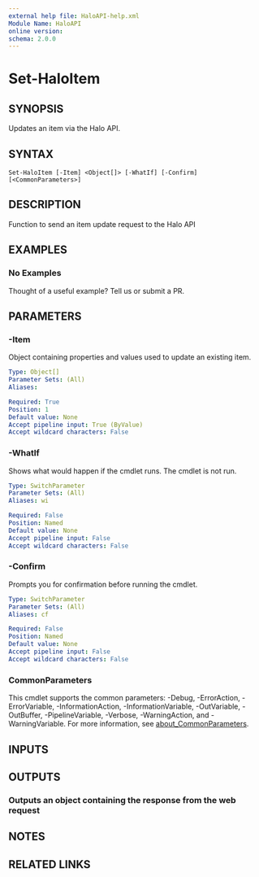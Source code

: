 ```yaml
---
external help file: HaloAPI-help.xml
Module Name: HaloAPI
online version:
schema: 2.0.0
---
```


# Set-HaloItem

## SYNOPSIS

Updates an item via the Halo API.

## SYNTAX

```
Set-HaloItem [-Item] <Object[]> [-WhatIf] [-Confirm] [<CommonParameters>]
```

## DESCRIPTION

Function to send an item update request to the Halo API

## EXAMPLES

### No Examples

Thought of a useful example? Tell us or submit a PR.

## PARAMETERS

### -Item

Object containing properties and values used to update an existing item.

```yaml
Type: Object[]
Parameter Sets: (All)
Aliases:

Required: True
Position: 1
Default value: None
Accept pipeline input: True (ByValue)
Accept wildcard characters: False
```

### -WhatIf

Shows what would happen if the cmdlet runs. The cmdlet is not run.

```yaml
Type: SwitchParameter
Parameter Sets: (All)
Aliases: wi

Required: False
Position: Named
Default value: None
Accept pipeline input: False
Accept wildcard characters: False
```

### -Confirm

Prompts you for confirmation before running the cmdlet.

```yaml
Type: SwitchParameter
Parameter Sets: (All)
Aliases: cf

Required: False
Position: Named
Default value: None
Accept pipeline input: False
Accept wildcard characters: False
```

### CommonParameters
This cmdlet supports the common parameters: -Debug, -ErrorAction, -ErrorVariable, -InformationAction, -InformationVariable, -OutVariable, -OutBuffer, -PipelineVariable, -Verbose, -WarningAction, and -WarningVariable. For more information, see [about_CommonParameters](http://go.microsoft.com/fwlink/?LinkID=113216).

## INPUTS

## OUTPUTS

### Outputs an object containing the response from the web request

## NOTES

## RELATED LINKS
